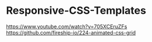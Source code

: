 # Responsive-CSS-Templates
https://www.youtube.com/watch?v=705XCEruZFs
https://github.com/fireship-io/224-animated-css-grid